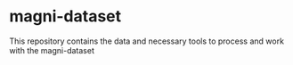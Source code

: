 # magni-dataset
This repository contains the data and necessary tools to process and work with the magni-dataset
